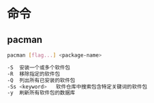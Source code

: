 # 命令

## pacman

```bash
pacman [flag...] <package-name>

-S	安装一个或多个软件包
-R	移除指定的软件包
-Q	列出所有已安装的软件包
-Ss <keyword>	软件仓库中搜索包含特定关键词的软件包
-y	刷新所有软件包的数据库
```

